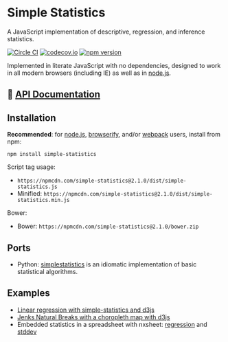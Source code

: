 # Simple Statistics

A JavaScript implementation of descriptive, regression, and inference statistics.

[![Circle CI](https://circleci.com/gh/simple-statistics/simple-statistics/tree/master.svg?style=svg)](https://circleci.com/gh/simple-statistics/simple-statistics/tree/master)
[![codecov.io](https://codecov.io/github/simple-statistics/simple-statistics/coverage.svg?branch=master)](https://codecov.io/github/simple-statistics/simple-statistics?branch=master)
[![npm version](https://badge.fury.io/js/simple-statistics.svg)](http://badge.fury.io/js/simple-statistics)

Implemented in literate JavaScript with no dependencies, designed to work
in all modern browsers (including IE) as well as in [node.js](https://nodejs.org/).

## :green_book: [API Documentation](http://simplestatistics.org/docs/)

## Installation

**Recommended**: for [node.js](https://nodejs.org/), [browserify](http://browserify.org/),
and/or [webpack](http://webpack.github.io/) users, install from npm:

    npm install simple-statistics

Script tag usage:

* `https://npmcdn.com/simple-statistics@2.1.0/dist/simple-statistics.js`
* Minified: `https://npmcdn.com/simple-statistics@2.1.0/dist/simple-statistics.min.js`

Bower:

* Bower: `https://npmcdn.com/simple-statistics@2.1.0/bower.zip`

## Ports

* Python: [simplestatistics](https://github.com/sheriferson/simplestatistics) is an idiomatic implementation of basic statistical algorithms.

## Examples

* [Linear regression with simple-statistics and d3js](http://bl.ocks.org/3931800)
* [Jenks Natural Breaks with a choropleth map with d3js](http://bl.ocks.org/tmcw/4969184)
* Embedded statistics in a spreadsheet with nxsheet: [regression](https://nxsheet.com/sheets/56d0a87264e47ee60a95f652) and [stddev](https://nxsheet.com/sheets/56d55ca7743aea68490764ba)
